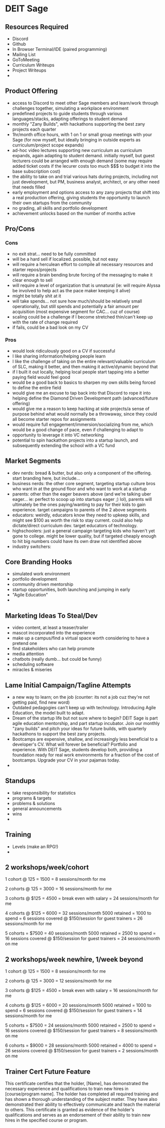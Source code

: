 # DEIT Sage

## Resources Required
- Discord
- Github
- In Browser Terminal/IDE (paired programming)
- Mailing List
- GoToMeeting
- Curriculum Writeups
- Project Writeups
-

## Product Offering
- access to Discord to meet other Sage members and learn/work through challenges together, simulating a workplace environment
- predefined projects to guide students through various languages/stacks, adapting offerings to student demand
- monthly "Zany Builds", with hackathons supporting the best zany projects each quarter
- 1hr/month office hours, with 1 on 1 or small group meetings with your Sage (for now myself, but ideally bringing in outside experts as curriculum/project scope expands)
- ad-hoc video lectures supporting new curriculum as curriculum expands, again adapting to student demand. initially myself, but guest lecturers could be arranged with enough demand (some may require added ticket costs if the lecurer costs too much $$$ to budget it into the base subscription cost)
- the ability to take on and trial various hats during projects, including not just development, but PM, business analyst, architect, or any other need that needs filled
- early employment and options access to any zany projects that shift into a real production offering, giving students the opportunity to launch their own startups from the community
- no grading, all skills and portfolio development
- achievement unlocks based on the number of months active

## Pro/Cons

### Cons
- no exit strat... need to be fully committed
- will be a hard sell if localized. possible, but not easy
- will require a herculean effort to compile all necessary resources and starter repos/projects
- will require a brain bending brute forcing of the messaging to make it clear enough to sell
- will require a level of organization that is unnatural (ie: will require Alyssa be involved to help act as the pace maker keeping it alive)
- might be totally shit at it
- will take spends... not sure how much/should be relatively small operationally, but still spends and potentially a fair amount per acquisition (most expensive segment for CAC... cuz of course)
- scaling could be a challenge if I become stretched thin/can't keep up with the rate of change required
- if fails, could be a bad look on my CV

### Pros
- would look ridiculously good on a CV if successful
- I like sharing information/helping people learn
- I like the challenge of taking on the entire relevant/valuable curriculum of SLC, making it better, and then making it active/dynamic beyond that
- if I built it out locally, helping local people start tapping into a better paying field would feel good
- would be a good back to basics to sharpen my own skills being forced to define the entire field
- would give me an excuse to tap back into that Discord to rope it into helping define the Diamond Driven Development path (advanced/future offering)
- would give me a reason to keep hacking at side projects/a sense of purpose behind what would normally be a throwaway, since they could all become starter repos for assignments
- would require full engagement/immersion/socializing from me, which would be a good change of pace, even if challenging to adapt to
- opportunity to leverage it into VC networking
- potential to spin hackathon projects into a startup launch, and subsequently extending the school with a VC fund


## Market Segments
- dev nerds: bread & butter, but also only a component of the offering. start branding here, but include...
- business nerds: the other core segment, targeting startup culture bros who want in at the ground floor and who want to work at a startup
- parents: other than the eager beavers above (and we're talking uber eager... ie: perfect to scoop up into startups eager ;) lol), parents will ultimately be the ones paying/wanting to pay for their kids to gain experience. target campaigns to parents of the 2 above segments
- educators: weirdly, educators know they need to upkeep skills, and might see $100 as worth the risk to stay current. could also help dictate/direct curriculum dev. target educators of technology.
- highschoolers: just a general campaign targeting kids who haven't yet gone to college. might be lower quality, but if targeted cheaply enough to hit big numbers could have its own draw not identified above
- industry switchers:

## Core Branding Hooks
- simulated work environment
- portfolio development
- community driven mentorship
- startup opportunities, both launching and jumping in early
- "Agile Education"
-
## Marketing Ideas To Steal/Dev
- video content, at least a teaser/trailer
- mascot incorporated into the experience
- make up a campus/find a virtual space worth considering to have a pretend one
- find stakeholders who can help promote
- media attention
- chatbots (really dumb... but could be funny)
- scheduling software
- miracles & miseries

## Lame Initial Campaign/Tagline Attempts
- a new way to learn; on the job (counter: its not a job cuz they're not getting paid, find new word)
- Outdated pedagogies can't keep up with technology. Introducing Agile Education, the model built to adapt.
- Dream of the startup life but not sure where to begin? DEIT Sage is part agile education mentorship, and part startup incubator. Join our monthly "zany builds" and pitch your ideas for future builds, with quarterly hackathons to support the best zany projects.
- Bootcamps are expensive, shallow, and increasingly less beneficial to a developer's CV. What will forever be beneficial? Portfolio and experience. With DEIT Sage, students develop both, providing a foundation ready for real work environments for a fraction of the cost of bootcamps. Upgrade your CV in your pajamas today.
-


## Standups
- take responsibility for statistics
- programs & targets
- problems & solutions
- general announcements
- wins
-


## Training
- Levels (make an RPG!)
-


## 2 workshops/week/cohort
1 cohort @ 125 = 1500
= 8 sessions/month for me

2 cohorts @ 125 = 3000
= 16 sessions/month for me

3 cohorts @ $125 = 4500 = break even with salary
= 24 sessions/month for me

4 cohorts @ $125 = 6000 = 32 sessions/month
5000 retained = 1000 to spend = 6 sessions covered @ $150/session for guest trainers
= 26 sessions/month for me

5 cohorts = $7500 = 40 sessions/month
5000 retained = 2500 to spend = 16 sessions covered @ $150/session for guest trainers
= 24 sessions/month on me

## 2 workshops/week newhire, 1/week beyond
1 cohort @ 125 = 1500
= 8 sessions/month for me

2 cohorts @ 125 = 3000
= 12 sessions/month for me

3 cohorts @ $125 = 4500 = break even with salary
= 16 sessions/month for me

4 cohorts @ $125 = 6000 = 20 sessions/month
5000 retained = 1000 to spend = 6 sessions covered @ $150/session for guest trainers
= 14 sessions/month for me

5 cohorts = $7500 = 24 sessions/month
5000 retained = 2500 to spend = 16 sessions covered @ $150/session for guest trainers
= 8 sessions/month on me

6 cohorts = $9000 = 28 sessions/month
5000 retained = 4000 to spend = 26 sessions covered @ $150/session for guest trainers
= 2 sessions/month on me

## Trainer Cert Future Feature

This certificate certifies that the holder, [Name], has demonstrated the necessary experience and qualifications to train new hires in [course/program name]. The holder has completed all required training and has shown a thorough understanding of the subject matter. They have also demonstrated their ability to effectively communicate and teach the material to others. This certificate is granted as evidence of the holder's qualifications and serves as an endorsement of their ability to train new hires in the specified course or program.
